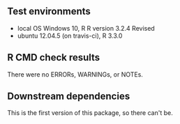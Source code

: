 ## Test environments
* local OS Windows 10, R R version 3.2.4 Revised
* ubuntu 12.04.5 (on travis-ci), R 3.3.0

## R CMD check results
There were no ERRORs, WARNINGs, or NOTEs.

## Downstream dependencies
This is the first version of this package, so there can't be.
